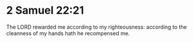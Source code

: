 # 2 Samuel 22:21

The LORD rewarded me according to my righteousness: according to the cleanness of my hands hath he recompensed me.